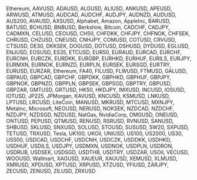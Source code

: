 Ethereum, AAVUSD, ADAUSD, ALGUSD, ALIUSD, ANKUSD, APEUSD, ARWUSD, ATMUSD, AUDCAD, AUDCHF, AUDJPY, AUDNZD, AUDUSD, AUS200, AVAUSD, AXSUSD, Alphabet, Amazon, AppleInc, BARUSD, BATUSD, BCHUSD, BNBUSD, Berkshire, Bitcoin, CADCHF, CADJPY, CADMXN, CELUSD, CEOUSD, CH50, CHFDKK, CHFJPY, CHFNOK, CHFSEK, CHRUSD, CHZUSD, CNEUSD, CNHJPY, COMUSD, COTUSD, CRVUSD, CTSUSD, DE30, DKKSEK, DOGUSD, DOTUSD, DSHUSD, DYDUSD, EGLUSD, ENJUSD, EOSUSD, ES35, ETCUSD, EUR50, EURAUD, EURCAD, EURCHF, EURCNH, EURCZK, EURDKK, EURGBP, EURHKD, EURHUF, EURILS, EURJPY, EURMXN, EURNOK, EURNZD, EURPLN, EURSEK, EURSGD, EURTRY, EURUSD, EURZAR, Ethereum, FA40, FILUSD, FLWUSD, FTMUSD, GALUSD, GBPAUD, GBPCAD, GBPCHF, GBPDKK, GBPHKD, GBPHUF, GBPJPY, GBPNOK, GBPNZD, GBPPLN, GBPSEK, GBPSGD, GBPTRY, GBPUSD, GBPZAR, GMTUSD, GRTUSD, HK50, HKDJPY, IMXUSD, INCUSD, IOSUSD, IOTUSD, JP225, JPMorgan, KAVUSD, KNCUSD, KSMUSD, LNKUSD, LPTUSD, LRCUSD, LiteCoin, MANUSD, MKRUSD, MTCUSD, MXNJPY, MetaInc, Microsoft, NEOUSD, NERUSD, NOKSEK, NZDCAD, NZDCHF, NZDJPY, NZDSGD, NZDUSD, NatGas, NvidiaCorp, OMGUSD, ONEUSD, ONTUSD, PEPUSD, QTMUSD, RENUSD, RSRUSD, RVNUSD, SANUSD, SHBUSD, SKLUSD, SNXUSD, SOLUSD, STOUSD, SUSUSD, SW20, SXPUSD, TETUSD, TRXUSD, Tesla, UK100, UKOil, UNIUSD, US100, US2000, US30, US500, USDCAD, USDCHF, USDCNH, USDCZK, USDDKK, USDHKD, USDHUF, USDILS, USDJPY, USDMXN, USDNOK, USDPLN, USDRON, USDRUB, USDSEK, USDSGD, USDTHB, USDTRY, USDZAR, USOil, VECUSD, WOOUSD, Wallmart, XAGUSD, XAUEUR, XAUUSD, XEMUSD, XLMUSD, XMRUSD, XPDUSD, XPTUSD, XRPUSD, XTZUSD, YFIUSD, ZARJPY, ZECUSD, ZENUSD, ZILUSD, ZRXUSD 